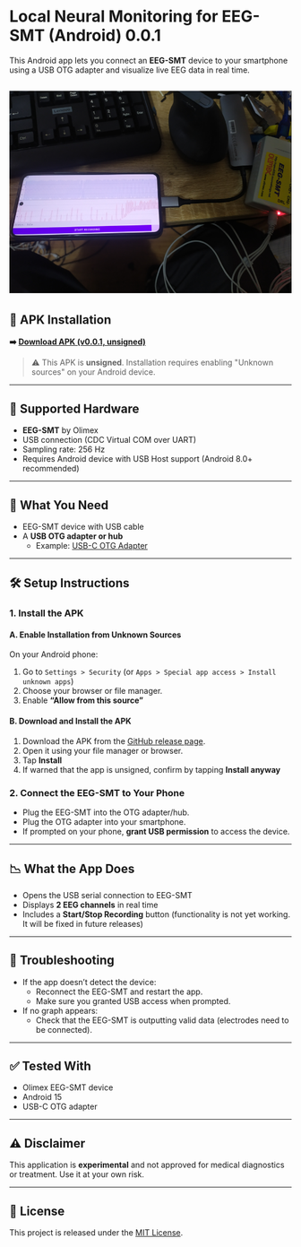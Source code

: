 # Local Neural Monitoring for EEG-SMT (Android) 0.0.1

This Android app lets you connect an **EEG-SMT** device to your smartphone using a USB OTG adapter and visualize live EEG data in real time.

![Local Neural Monitoring](eeg_smt_android.png)
---

## 📱 APK Installation

**➡️ [Download APK (v0.0.1, unsigned)](https://github.com/michaloblastni/local-neural-monitoring-android/releases/download/0.0.1/localneuralmonitoring0.0.1.apk)**

> ⚠️ This APK is **unsigned**. Installation requires enabling "Unknown sources" on your Android device.

---

## 🧠 Supported Hardware

- **EEG-SMT** by Olimex  
- USB connection (CDC Virtual COM over UART)  
- Sampling rate: 256 Hz  
- Requires Android device with USB Host support (Android 8.0+ recommended)

---

## 🔌 What You Need
- EEG-SMT device with USB cable  
- A **USB OTG adapter or hub**  
  - Example: [USB-C OTG Adapter](https://www.aliexpress.com/item/1005005445851704.html)

---

## 🛠️ Setup Instructions

### 1. Install the APK

#### A. Enable Installation from Unknown Sources

On your Android phone:

1. Go to `Settings > Security` (or `Apps > Special app access > Install unknown apps`)
2. Choose your browser or file manager.
3. Enable **“Allow from this source”**

#### B. Download and Install the APK

1. Download the APK from the [GitHub release page](https://github.com/michaloblastni/local-neural-monitoring-android/releases).
2. Open it using your file manager or browser.
3. Tap **Install**
4. If warned that the app is unsigned, confirm by tapping **Install anyway**

### 2. Connect the EEG-SMT to Your Phone

- Plug the EEG-SMT into the OTG adapter/hub.
- Plug the OTG adapter into your smartphone.
- If prompted on your phone, **grant USB permission** to access the device.

---

## 📉 What the App Does

- Opens the USB serial connection to EEG-SMT  
- Displays **2 EEG channels** in real time  
- Includes a **Start/Stop Recording** button (functionality is not yet working. It will be fixed in future releases)

---

## 🐞 Troubleshooting

- If the app doesn’t detect the device:
  - Reconnect the EEG-SMT and restart the app.
  - Make sure you granted USB access when prompted.
- If no graph appears:
  - Check that the EEG-SMT is outputting valid data (electrodes need to be connected).

---

## ✅ Tested With

- Olimex EEG-SMT device  
- Android 15
- USB-C OTG adapter

---

## ⚠️ Disclaimer

This application is **experimental** and not approved for medical diagnostics or treatment. Use it at your own risk.

---

## 📄 License

This project is released under the [MIT License](LICENSE).

